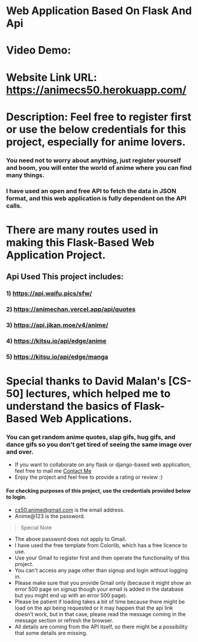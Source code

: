 # Web Application Based On Flask And Api
# Video Demo:  
# Website Link URL: https://animecs50.herokuapp.com/
# Description: Feel free to register first or use the below credentials for this project, especially for anime lovers.

### You need not to worry about anything, just register yourself and boom, you will enter the world of anime where you can find many things.
### I have used an open and free API to fetch the data in JSON format, and this web application is fully dependent on the API calls.
# There are many routes used in making this Flask-Based Web Application Project.
## Api Used This project includes:
### 1) https://api.waifu.pics/sfw/ 
### 2) https://animechan.vercel.app/api/quotes
### 3) https://api.jikan.moe/v4/anime/
### 4) https://kitsu.io/api/edge/anime
### 5) https://kitsu.io/api/edge/manga

# Special thanks to David Malan's [CS-50] lectures, which helped me to understand the basics of Flask-Based Web Applications.
### You can get random anime quotes, slap gifs, hug gifs, and dance gifs so you don't get tired of seeing the same image over and over.

- If you want to collaborate on any flask or django-based web application, feel free to mail me [Contact Me](mailto:yash.mistry.g43@gmail.com)
- Enjoy the project and feel free to provide a rating or review :)

#### For checking purposes of this project, use the credentials provided below to login.
- cs50.anime@gmail.com is the email address.
- Anime@123 is the password.

> Special Note 

- The above password does not apply to Gmail.
- I have used the free template from Colorlib, which has a free licence to use.
- Use your Gmail to register first and then operate the functionality of this project.
- You can't access any page other than signup and login without logging in. 
- Please make sure that you provide Gmail only (because it might show an error 500 page on signup though your email is added in the database but you might end up with an error 500 page).
- Please be patient if loading takes a bit of time because there might be load on the api being requested or it may happen that the api link doesn't work, but in that case, please read the message coming in the message section or refresh the browser.
- All details are coming from the API itself, so there might be a possibility that some details are missing.

